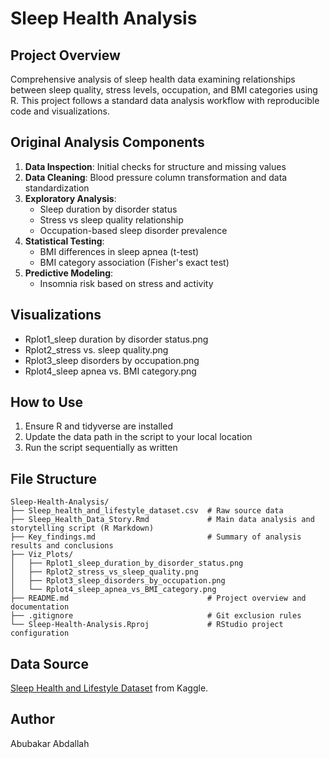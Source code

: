 # Sleep Health Analysis

## Project Overview

Comprehensive analysis of sleep health data examining relationships between sleep quality, stress levels, occupation, and BMI categories using R. This project follows a standard data analysis workflow with reproducible code and visualizations.

## Original Analysis Components

1.  **Data Inspection**: Initial checks for structure and missing values
2.  **Data Cleaning**: Blood pressure column transformation and data standardization
3.  **Exploratory Analysis**:
    -   Sleep duration by disorder status
    -   Stress vs sleep quality relationship
    -   Occupation-based sleep disorder prevalence
4.  **Statistical Testing**:
    -   BMI differences in sleep apnea (t-test)
    -   BMI category association (Fisher's exact test)
5.  **Predictive Modeling**:
    -   Insomnia risk based on stress and activity

## Visualizations

-   Rplot1_sleep duration by disorder status.png
-   Rplot2_stress vs. sleep quality.png
-   Rplot3_sleep disorders by occupation.png
-   Rplot4_sleep apnea vs. BMI category.png

## How to Use

1.  Ensure R and tidyverse are installed
2.  Update the data path in the script to your local location
3.  Run the script sequentially as written

## File Structure

```         
Sleep-Health-Analysis/
├── Sleep_health_and_lifestyle_dataset.csv  # Raw source data
├── Sleep_Health_Data_Story.Rmd             # Main data analysis and storytelling script (R Markdown)
├── Key_findings.md                         # Summary of analysis results and conclusions
├── Viz_Plots/
│   ├── Rplot1_sleep_duration_by_disorder_status.png
│   ├── Rplot2_stress_vs_sleep_quality.png
│   ├── Rplot3_sleep_disorders_by_occupation.png
│   └── Rplot4_sleep_apnea_vs_BMI_category.png
├── README.md                               # Project overview and documentation
├── .gitignore                              # Git exclusion rules
└── Sleep-Health-Analysis.Rproj             # RStudio project configuration
```

## Data Source

[Sleep Health and Lifestyle Dataset](https://www.kaggle.com/datasets/uom190346a/sleep-health-and-lifestyle-dataset) from Kaggle.

## Author

Abubakar Abdallah
